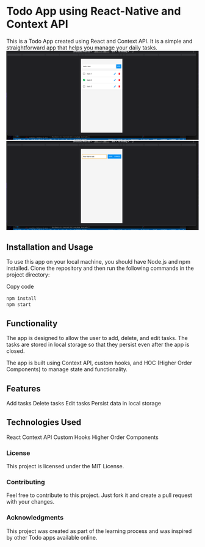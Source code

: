 <h1>Todo App using React-Native and Context API</h1>
This is a Todo App created using React and Context API. It is a simple and straightforward app that helps you manage your daily tasks.

  <img src="./assets/car1.png" alt="car1">
  <img src="./assets/car2.png" alt="car2">

<h2>Installation and Usage</h2>
To use this app on your local machine, you should have Node.js and npm installed. Clone the repository and then run the following commands in the project directory:

Copy code
```
npm install
npm start
```

<h2>Functionality</h2>
The app is designed to allow the user to add, delete, and edit tasks.  The tasks are stored in local storage so that they persist even after the app is closed.

The app is built using Context API, custom hooks, and HOC (Higher Order Components) to manage state and functionality.

<h2>Features</h2>
Add tasks
Delete tasks
Edit tasks
Persist data in local storage

<h2>Technologies Used</h2>
React
Context API
Custom Hooks
Higher Order Components

<h3>License</h3>
This project is licensed under the MIT License.

<h3>Contributing</h3>
Feel free to contribute to this project. Just fork it and create a pull request with your changes.

<h3>Acknowledgments</h3>
This project was created as part of the learning process and was inspired by other Todo apps available online.